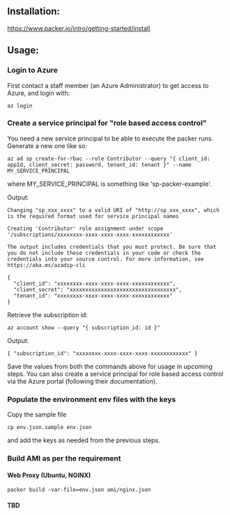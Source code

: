 ## Installation:

<https://www.packer.io/intro/getting-started/install>

## Usage:

### Login to Azure

First contact a staff member (an Azure Administrator) to get access to Azure,
and login with:

```
az login
```

### Create a service principal for "role based access control"

You need a new service principal to be able to execute the packer runs. Generate
a new one like so:

```
az ad sp create-for-rbac --role Contributor --query "{ client_id: appId, client_secret: password, tenant_id: tenant }" --name  MY_SERVICE_PRINCIPAL
```

where MY_SERVICE_PRINCIPAL is something like 'sp-packer-example'.

Output:

```
Changing "sp_xxx_xxxx" to a valid URI of "http://sp_xxx_xxxx", which is the required format used for service principal names

Creating 'Contributor' role assignment under scope '/subscriptions/xxxxxxxx-xxxx-xxxx-xxxx-xxxxxxxxxxxx'

The output includes credentials that you must protect. Be sure that you do not include these credentials in your code or check the credentials into your source control. For more information, see https://aka.ms/azadsp-cli

{
  "client_id": "xxxxxxxx-xxxx-xxxx-xxxx-xxxxxxxxxxxx",
  "client_secret": "xxxxxxxxxxxxxxxxxxxxxxxxxxxxxxxxxx",
  "tenant_id": "xxxxxxxx-xxxx-xxxx-xxxx-xxxxxxxxxxxx"
}
```

Retrieve the subscription id:

```
az account show --query "{ subscription_id: id }"
```

Output:

```
{ "subscription_id": "xxxxxxxx-xxxx-xxxx-xxxx-xxxxxxxxxxxx" }
```

Save the values from both the commands above for usage in upcoming steps. You
can also create a service principal for role based access control via the Azure
portal (following their documentation).

### Populate the environment env files with the keys

Copy the sample file

```
cp env.json.sample env.json
```

and add the keys as needed from the previous steps.

### Build AMI as per the requirement

#### Web Proxy (Ubuntu, NGINX)

```
packer build -var-file=env.json ami/nginx.json
```

#### TBD
